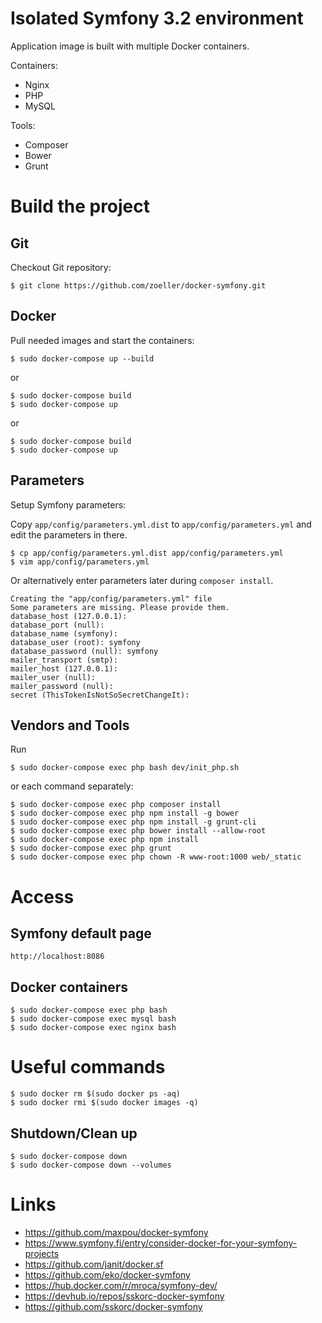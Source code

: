 # Isolated Symfony 3.2 environment

Application image is built with multiple Docker containers.

Containers:

* Nginx
* PHP
* MySQL

Tools:

* Composer
* Bower
* Grunt

# Build the project

## Git

Checkout Git repository:

```
$ git clone https://github.com/zoeller/docker-symfony.git
```

## Docker

Pull needed images and start the containers:

```
$ sudo docker-compose up --build
```

or

```
$ sudo docker-compose build
$ sudo docker-compose up
```

or

```
$ sudo docker-compose build
$ sudo docker-compose up
```

## Parameters

Setup Symfony parameters:

Copy ```app/config/parameters.yml.dist``` to ```app/config/parameters.yml``` and edit the parameters in there.

```
$ cp app/config/parameters.yml.dist app/config/parameters.yml
$ vim app/config/parameters.yml
```

Or alternatively enter parameters later during ```composer install```.

```
Creating the "app/config/parameters.yml" file
Some parameters are missing. Please provide them.
database_host (127.0.0.1): 
database_port (null): 
database_name (symfony): 
database_user (root): symfony
database_password (null): symfony
mailer_transport (smtp): 
mailer_host (127.0.0.1): 
mailer_user (null): 
mailer_password (null): 
secret (ThisTokenIsNotSoSecretChangeIt): 
```

## Vendors and Tools

Run

```
$ sudo docker-compose exec php bash dev/init_php.sh
```

or each command separately:

```
$ sudo docker-compose exec php composer install
$ sudo docker-compose exec php npm install -g bower
$ sudo docker-compose exec php npm install -g grunt-cli
$ sudo docker-compose exec php bower install --allow-root
$ sudo docker-compose exec php npm install
$ sudo docker-compose exec php grunt
$ sudo docker-compose exec php chown -R www-root:1000 web/_static
```

# Access

## Symfony default page


```
http://localhost:8086
```

## Docker containers

```
$ sudo docker-compose exec php bash
$ sudo docker-compose exec mysql bash
$ sudo docker-compose exec nginx bash
```

# Useful commands

```
$ sudo docker rm $(sudo docker ps -aq)
$ sudo docker rmi $(sudo docker images -q)
```

## Shutdown/Clean up

```
$ sudo docker-compose down
$ sudo docker-compose down --volumes
```

# Links

* https://github.com/maxpou/docker-symfony
* https://www.symfony.fi/entry/consider-docker-for-your-symfony-projects
* https://github.com/janit/docker.sf
* https://github.com/eko/docker-symfony
* https://hub.docker.com/r/mroca/symfony-dev/
* https://devhub.io/repos/sskorc-docker-symfony
* https://github.com/sskorc/docker-symfony